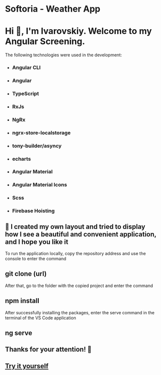 # Softoria - Weather App

# Hi 👋, I'm Ivarovskiy. Welcome to my Angular Screening.

The following technologies were used in the development:

- ### Angular CLI
- ### Angular
- ### TypeScript
- ### RxJs
- ### NgRx
- ### ngrx-store-localstorage
- ### tony-builder/asyncy
- ### echarts
- ### Angular Material
- ### Angular Material Icons
- ### Scss
- ### Firebase Hoisting

## 📝 I created my own layout and tried to display how I see a beautiful and convenient application, and I hope you like it

To run the application locally, copy the repository address and use the console to enter the command 
## git clone (url)
After that, go to the folder with the copied project and enter the command 
## npm install
After successfully installing the packages, enter the serve command in the terminal of the VS Code application
## ng serve

## Thanks for your attention! 🤝

## [Try it yourself](https://angular-weather-app-81cc4.web.app/)

